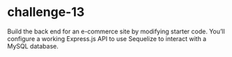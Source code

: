 # challenge-13
Build the back end for an e-commerce site by modifying starter code. You’ll configure a working Express.js API to use Sequelize to interact with a MySQL database.
